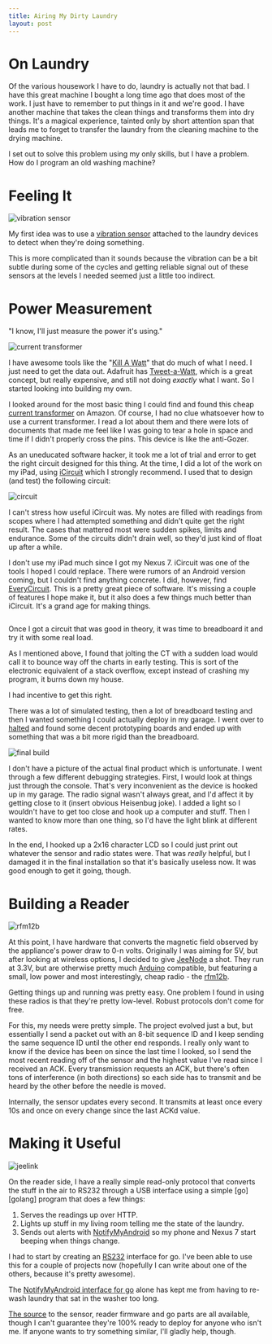 ```yaml
---
title: Airing My Dirty Laundry
layout: post
---
```


# On Laundry

Of the various housework I have to do, laundry is actually not that
bad.  I have this great machine I bought a long time ago that does
most of the work.  I just have to remember to put things in it and
we're good.  I have another machine that takes the clean things and
transforms them into dry things.  It's a magical experience, tainted
only by short attention span that leads me to forget to transfer the
laundry from the cleaning machine to the drying machine.

I set out to solve this problem using my only skills, but I have a
problem.  How do I program an old washing machine?

# Feeling It

<div>
  <img src="/images/vibsense.png" alt="vibration sensor"
      title="Vibration Sensor"
      class="floatright"/>
</div>

My first idea was to use a [vibration sensor][vibsens] attached to the
laundry devices to detect when they're doing something.

This is more complicated than it sounds because the vibration can be a
bit subtle during some of the cycles and getting reliable signal out
of these sensors at the levels I needed seemed just a little too
indirect.

# Power Measurement

"I know, I'll just measure the power it's using."

<div>
  <img src="/images/ct.png" alt="current transformer"
      title="Current Transformer"
      class="floatleft"/>
</div>

I have awesome tools like the "[Kill A Watt][killawatt]" that do much
of what I need.  I just need to get the data out.  Adafruit has
[Tweet-a-Watt][tweetawatt], which is a great concept, but really
expensive, and still not doing *exactly* what I want.  So I started
looking into building my own.

I looked around for the most basic thing I could find and found this
cheap [current transformer][ct] on Amazon.  Of course, I had no clue
whatsoever how to use a current transformer.  I read a lot about them
and there were lots of documents that made me feel like I was going to
tear a hole in space and time if I didn't properly cross the pins.
This device is like the anti-Gozer.

As an uneducated software hacker, it took me a lot of trial and error
to get the right circuit designed for this thing.  At the time, I did
a lot of the work on my iPad, using [iCircuit][icircuit] which I
strongly recommend.  I used that to design (and test) the following
circuit:

<img src="/images/ct-circuit.png" alt="circuit"
    title="Current Transformer Circuit"
    class="centered"/>

I can't stress how useful iCircuit was.  My notes are filled with
readings from scopes where I had attempted something and didn't quite
get the right result.  The cases that mattered most were sudden
spikes, limits and endurance.  Some of the circuits didn't drain well,
so they'd just kind of float up after a while.

I don't use my iPad much since I got my Nexus 7.  iCircuit was one of
the tools I hoped I could replace.  There were rumors of an Android
version coming, but I couldn't find anything concrete.  I did,
however, find [EveryCircuit][everycircuit].  This is a pretty great
piece of software.  It's missing a couple of features I hope make it,
but it also does a few things much better than iCircuit.  It's a grand
age for making things.

<div>
  <img src="/images/ct-scope.png" alt=""
      title="Current Transformer Scoped"
      class="floatleft"/>
</div>

Once I got a circuit that was good in theory, it was time to
breadboard it and try it with some real load.

As I mentioned above, I found that jolting the CT with a sudden load
would call it to bounce way off the charts in early testing.  This is
sort of the electronic equivalent of a stack overflow, except instead
of crashing my program, it burns down my house.

I had incentive to get this right.

There was a lot of simulated testing, then a lot of breadboard testing
and then I wanted something I could actually deploy in my garage.  I
went over to [halted][halted] and found some decent prototyping boards
and ended up with something that was a bit more rigid than the
breadboard.

<img src="/images/ct-final.jpg" alt="final build"
    title="Current Transformer Circuit Build"
    class="centered"/>

I don't have a picture of the actual final product which is
unfortunate.  I went through a few different debugging strategies.
First, I would look at things just through the console.  That's very
inconvenient as the device is hooked up in my garage.  The radio
signal wasn't always great, and I'd affect it by getting close to it
(insert obvious Heisenbug joke).  I added a light so I wouldn't have
to get too close and hook up a computer and stuff.  Then I wanted to
know more than one thing, so I'd have the light blink at different
rates.

In the end, I hooked up a 2x16 character LCD so I could just print out
whatever the sensor and radio states were.  That was *really* helpful,
but I damaged it in the final installation so that it's basically
useless now.  It was good enough to get it going, though.

# Building a Reader

<div>
  <img src="/images/rfm12b.jpg" alt="rfm12b"
      title="RFM 12b"
      class="floatleft"/>
</div>

At this point, I have hardware that converts the magnetic field
observed by the appliance's power draw to 0-n volts.  Originally I was
aiming for 5V, but after looking at wireless options, I decided to
give [JeeNode][jeenode] a shot.  They run at 3.3V, but are otherwise
pretty much [Arduino][arduino] compatible, but featuring a small, low
power and most interestingly, cheap radio - the [rfm12b][rfm12b].

Getting things up and running was pretty easy.  One problem I found in
using these radios is that they're pretty low-level.  Robust protocols
don't come for free.

For this, my needs were pretty simple.  The project evolved just a
but, but essentially I send a packet out with an 8-bit sequence ID and
I keep sending the same sequence ID until the other end responds.  I
really only want to know if the device has been on since the last time
I looked, so I send the most recent reading off of the sensor and the
highest value I've read since I received an ACK.  Every transmission
requests an ACK, but there's often tons of interference (in both
directions) so each side has to transmit and be heard by the other
before the needle is moved.

Internally, the sensor updates every second.  It transmits at least
once every 10s and once on every change since the last ACKd value.

# Making it Useful

<div>
  <img src="/images/jeelink.jpg" alt="jeelink"
      title="JeeLink"
      class="floatright"/>
</div>

On the reader side, I have a really simple read-only protocol that
converts the stuff in the air to RS232 through a USB interface using a
simple [go][golang] program that does a few things:

1. Serves the readings up over HTTP.
2. Lights up stuff in my living room telling me the state of the
   laundry.
3. Sends out alerts with [NotifyMyAndroid][nma] so my phone and Nexus
   7 start beeping when things change.

I had to start by creating an [RS232][rs232go] interface for go.  I've
been able to use this for a couple of projects now (hopefully I can
write about one of the others, because it's pretty awesome).

The [NotifyMyAndroid interface for go][nmago] alone has kept me from
having to re-wash laundry that sat in the washer too long.

[The source][source] to the sensor, reader firmware and go parts are
all available, though I can't guarantee they're 100% ready to deploy
for anyone who isn't me.  If anyone wants to try something similar,
I'll gladly help, though.

[ct]: http://www.amazon.com/013-030-Output-Non-invasive-Current-Transformer/dp/B005CTWE8A/
[vibsens]: https://www.sparkfun.com/products/9196
[killawatt]: http://www.p3international.com/products/special/p4400/p4400-ce.html
[tweetawatt]: http://www.ladyada.net/make/tweetawatt/
[jeenode]: http://shop.moderndevice.com/products/jeenode-kit
[icircuit]: http://icircuitapp.com/
[everycircuit]: https://play.google.com/store/apps/details?id=com.everycircuit
[halted]: http://www.halted.com/
[arduino]: http://www.arduino.cc/
[rfm12b]: http://shop.moderndevice.com/products/rfm12b-radio
[rs232go]: https://github.com/dustin/rs232.go
[go]: http://golang.org/
[nma]: https://www.notifymyandroid.com/
[nmago]: https://github.com/dustin/nma.go
[source]: https://github.com/dustin/washer
